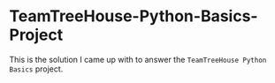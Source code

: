 # TeamTreeHouse-Python-Basics-Project
This is the solution I came up with to answer the `TeamTreeHouse Python Basics` project.
